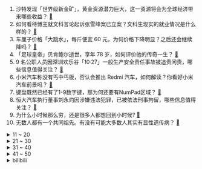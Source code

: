 1. 沙特发现「世界级新金矿」，黄金资源潜力巨大，这一资源将会为全球经济带来哪些收益？ [:link:](https://www.zhihu.com/question/638580967)
2. 如何看待博主就文科言论起诉张雪峰案已立案？文科生现实的就业情况是什么样的？ [:link:](https://www.zhihu.com/question/638611396)
3. 车厘子价格「大跳水」，每斤便宜 60 元，为何价格下降明显？之后还会继续降吗？ [:link:](https://www.zhihu.com/question/638551877)
4. 「足球皇帝」贝肯鲍尔逝世，享年 78 岁，如何评价他的传奇一生？ [:link:](https://www.zhihu.com/question/638668576)
5. 9 名公职人员因深圳欢乐谷「10·27」一般生产安全责任事故被追责问责，哪些信息值得关注？ [:link:](https://www.zhihu.com/question/638545161)
6. 小米汽车称没有丐中丐版，否认会推出 Redmi 汽车，如何解读？你看好小米汽车前景吗？ [:link:](https://www.zhihu.com/question/638595536)
7. 键盘既然已经有了1-9数字键，那为何还要有NumPad区域？ [:link:](https://www.zhihu.com/question/637461209)
8. 恒大汽车执行董事刘永灼因涉嫌违法犯罪，已被依法刑事拘留，哪些信息值得关注？ [:link:](https://www.zhihu.com/question/638562867)
9. 为什么小时候那么穷，还是很多人都想回到小时候? [:link:](https://www.zhihu.com/question/632711676)
10. 无数人都有一个共同祖先。有没有可能大多数人其实有显性遗传病？ [:link:](https://www.zhihu.com/question/637452354)
<details>
<summary>11 ~ 20</summary>

11. 张译主演的电影《三大队》改编自真实故事，到底是怎样一个故事？ [:link:](https://www.zhihu.com/question/625299640)
12. 哪个瞬间让你觉得，学会化妆真的可以变自信？ [:link:](https://www.zhihu.com/question/632642102)
13. 你认为《莲花楼》是一部合格的武侠剧吗，为什么？ [:link:](https://www.zhihu.com/question/619312834)
14. 你用过哪些真心觉得好用的粉底和口红？ [:link:](https://www.zhihu.com/question/630961306)
15. Riot 宣布 2024 季中冠军赛落户成都，冠军战队将直接晋级当届全球总决赛，如何评价本次赛制变化？ [:link:](https://www.zhihu.com/question/638092543)
16. 为什么手机在冬天耗电特别快呢？怎么解决呢？ [:link:](https://www.zhihu.com/question/637823975)
17. 如果没有顾虑，你最想做的工作是什么？ [:link:](https://www.zhihu.com/question/634607588)
18. 2024 年你预测哪些旅行地会爆火？为什么？ [:link:](https://www.zhihu.com/question/637779045)
19. 有哪些适合年轻人的厨电产品推荐？ [:link:](https://www.zhihu.com/question/529934852)
20. 为什么4090的规格是4070的将近3倍，性能却只有2倍，瓶颈在哪？ [:link:](https://www.zhihu.com/question/637400593)
</details>
<details>
<summary>21 ~ 30</summary>

21. 美国 2024 年重大丑闻「国防部长奥斯汀重病住院无人知晓」，哪些信息值得关注？ [:link:](https://www.zhihu.com/question/638540342)
22. 减肥的关键是保持饥饿感还是坚持运动？ [:link:](https://www.zhihu.com/question/637781999)
23. 为什么跑量如此高的跑步爱好者，膝盖并没有出现伤病？ [:link:](https://www.zhihu.com/question/636731924)
24. 哈尔滨旅游爆火，作为本地人你怎么看？ [:link:](https://www.zhihu.com/question/637951749)
25. 媒体刊文《文章发了一大堆，学历有了，能力呢？》，称论文发得多，不代表工作能力足够出色，如何看待该观点？ [:link:](https://www.zhihu.com/question/638143865)
26. 电视剧《繁花》中，爷叔为什么会离开宝总？ [:link:](https://www.zhihu.com/question/638507951)
27. 手机有必要上双潜望吗？ [:link:](https://www.zhihu.com/question/638562653)
28. 想要减脂，看了很多视频但是计算发现吃够营养就会吃超热量怎么办？ [:link:](https://www.zhihu.com/question/637964968)
29. 中国古代有哪些非汉族的名人名臣名将? [:link:](https://www.zhihu.com/question/638513306)
30. 你觉得健身最应该忌讳什么？ [:link:](https://www.zhihu.com/question/636904986)
</details>
<details>
<summary>31 ~ 40</summary>

31. 假如《战锤》里面的帝皇能够献祭百分之五十的国教高层来换取圣吉列斯的复活会怎样？ [:link:](https://www.zhihu.com/question/637998375)
32. 网上说猫都是近视和色盲，那它会知道五米开外的人是我吗？ [:link:](https://www.zhihu.com/question/637239872)
33. 武侠小说里，最让人绝望的反派是谁？ [:link:](https://www.zhihu.com/question/638372102)
34. 作为宁波人，如何看待《繁花》里出现的宁波元素？ [:link:](https://www.zhihu.com/question/638541635)
35. 生活中哪一瞬间会让你感叹「楼宇进化的便利」？ [:link:](https://www.zhihu.com/question/635366507)
36. 想到含有“花”的古诗词有哪些? [:link:](https://www.zhihu.com/question/638628902)
37. 怎么样才能有效减肥，并且不反弹? [:link:](https://www.zhihu.com/question/637243722)
38. 电视剧《繁花》第 27-28 集拍得如何？有哪些值得关注的剧情点？ [:link:](https://www.zhihu.com/question/638625328)
39. 经常会被朋友问到为什么会用 pdd，难道中产就不想省钱吗？ [:link:](https://www.zhihu.com/question/638595005)
40. 如果在F1比赛中，车手可以看到赛车游戏里的那种动态辅助线，那么他们的圈速会有多大的提升？ [:link:](https://www.zhihu.com/question/638408187)
</details>
<details>
<summary>41 ~ 50</summary>

41. 我的 RTX 4090 显卡有哪些具体的生产力应用场景？ [:link:](https://www.zhihu.com/question/636906694)
42. 2024 年，手机上的大模型都有什么好用的功能，让你相见恨晚？ [:link:](https://www.zhihu.com/question/638561728)
43. 港星「扛老」的护肤保养方法普通人该如何借鉴？ [:link:](https://www.zhihu.com/question/637633412)
44. 新年的第一场出行你去了哪里，留下了哪些难忘的画面？ [:link:](https://www.zhihu.com/question/637991977)
45. 有点评类 App 存分数灌水情况，有餐厅靠赠菜等提高评价，年轻人挤爆 3.5 分饭店，如何看待此现象？ [:link:](https://www.zhihu.com/question/634506440)
46. 《崩坏：星穹铁道》新常驻玩法【虚构叙事】今日上线，难度如何？ [:link:](https://www.zhihu.com/question/638573089)
47. 现在的户外鞋都有什么厉害的黑科技？ [:link:](https://www.zhihu.com/question/637991266)
48. 2024 年春节，有哪些好物可以轻松「搞定」年底大扫除？ [:link:](https://www.zhihu.com/question/637098781)
49. 如何评价2024年1月新番《迷宫饭》？ [:link:](https://www.zhihu.com/question/637760416)
50. 大家都钓到过什么离谱的东西或是有过什么离谱的钓鱼体验? [:link:](https://www.zhihu.com/question/430854494)
</details><details>
<summary>bilibili</summary>

</details>